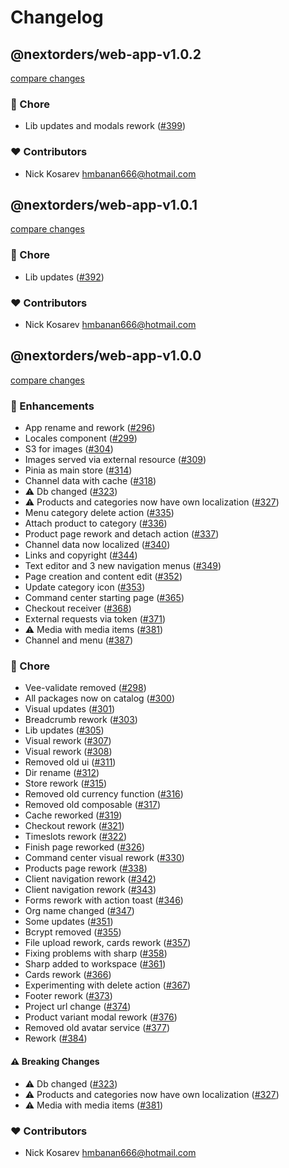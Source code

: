 # Changelog


## @nextorders/web-app-v1.0.2

[compare changes](https://github.com/nextorders/food/compare/@nextorders/web-app-v1.0.1...@nextorders/web-app-v1.0.2)

### 🏡 Chore

- Lib updates and modals rework ([#399](https://github.com/nextorders/food/pull/399))

### ❤️ Contributors

- Nick Kosarev <hmbanan666@hotmail.com>

## @nextorders/web-app-v1.0.1

[compare changes](https://github.com/nextorders/food/compare/@nextorders/web-app-v1.0.0...@nextorders/web-app-v1.0.1)

### 🏡 Chore

- Lib updates ([#392](https://github.com/nextorders/food/pull/392))

### ❤️ Contributors

- Nick Kosarev <hmbanan666@hotmail.com>

## @nextorders/web-app-v1.0.0

[compare changes](https://github.com/nextorders/food/compare/@nextorders/web-app-v0.0.0...@nextorders/web-app-v1.0.0)

### 🚀 Enhancements

- App rename and rework ([#296](https://github.com/nextorders/food/pull/296))
- Locales component ([#299](https://github.com/nextorders/food/pull/299))
- S3 for images ([#304](https://github.com/nextorders/food/pull/304))
- Images served via external resource ([#309](https://github.com/nextorders/food/pull/309))
- Pinia as main store ([#314](https://github.com/nextorders/food/pull/314))
- Channel data with cache ([#318](https://github.com/nextorders/food/pull/318))
- ⚠️  Db changed ([#323](https://github.com/nextorders/food/pull/323))
- ⚠️  Products and categories now have own localization ([#327](https://github.com/nextorders/food/pull/327))
- Menu category delete action ([#335](https://github.com/nextorders/food/pull/335))
- Attach product to category ([#336](https://github.com/nextorders/food/pull/336))
- Product page rework and detach action ([#337](https://github.com/nextorders/food/pull/337))
- Channel data now localized ([#340](https://github.com/nextorders/food/pull/340))
- Links and copyright ([#344](https://github.com/nextorders/food/pull/344))
- Text editor and 3 new navigation menus ([#349](https://github.com/nextorders/food/pull/349))
- Page creation and content edit ([#352](https://github.com/nextorders/food/pull/352))
- Update category icon ([#353](https://github.com/nextorders/food/pull/353))
- Command center starting page ([#365](https://github.com/nextorders/food/pull/365))
- Checkout receiver ([#368](https://github.com/nextorders/food/pull/368))
- External requests via token ([#371](https://github.com/nextorders/food/pull/371))
- ⚠️  Media with media items ([#381](https://github.com/nextorders/food/pull/381))
- Channel and menu ([#387](https://github.com/nextorders/food/pull/387))

### 🏡 Chore

- Vee-validate removed ([#298](https://github.com/nextorders/food/pull/298))
- All packages now on catalog ([#300](https://github.com/nextorders/food/pull/300))
- Visual updates ([#301](https://github.com/nextorders/food/pull/301))
- Breadcrumb rework ([#303](https://github.com/nextorders/food/pull/303))
- Lib updates ([#305](https://github.com/nextorders/food/pull/305))
- Visual rework ([#307](https://github.com/nextorders/food/pull/307))
- Visual rework ([#308](https://github.com/nextorders/food/pull/308))
- Removed old ui ([#311](https://github.com/nextorders/food/pull/311))
- Dir rename ([#312](https://github.com/nextorders/food/pull/312))
- Store rework ([#315](https://github.com/nextorders/food/pull/315))
- Removed old currency function ([#316](https://github.com/nextorders/food/pull/316))
- Removed old composable ([#317](https://github.com/nextorders/food/pull/317))
- Cache reworked ([#319](https://github.com/nextorders/food/pull/319))
- Checkout rework ([#321](https://github.com/nextorders/food/pull/321))
- Timeslots rework ([#322](https://github.com/nextorders/food/pull/322))
- Finish page reworked ([#326](https://github.com/nextorders/food/pull/326))
- Command center visual rework ([#330](https://github.com/nextorders/food/pull/330))
- Products page rework ([#338](https://github.com/nextorders/food/pull/338))
- Client navigation rework ([#342](https://github.com/nextorders/food/pull/342))
- Client navigation rework ([#343](https://github.com/nextorders/food/pull/343))
- Forms rework with action toast ([#346](https://github.com/nextorders/food/pull/346))
- Org name changed ([#347](https://github.com/nextorders/food/pull/347))
- Some updates ([#351](https://github.com/nextorders/food/pull/351))
- Bcrypt removed ([#355](https://github.com/nextorders/food/pull/355))
- File upload rework, cards rework ([#357](https://github.com/nextorders/food/pull/357))
- Fixing problems with sharp ([#358](https://github.com/nextorders/food/pull/358))
- Sharp added to workspace ([#361](https://github.com/nextorders/food/pull/361))
- Cards rework ([#366](https://github.com/nextorders/food/pull/366))
- Experimenting with delete action ([#367](https://github.com/nextorders/food/pull/367))
- Footer rework ([#373](https://github.com/nextorders/food/pull/373))
- Project url change ([#374](https://github.com/nextorders/food/pull/374))
- Product variant modal rework ([#376](https://github.com/nextorders/food/pull/376))
- Removed old avatar service ([#377](https://github.com/nextorders/food/pull/377))
- Rework ([#384](https://github.com/nextorders/food/pull/384))

#### ⚠️ Breaking Changes

- ⚠️  Db changed ([#323](https://github.com/nextorders/food/pull/323))
- ⚠️  Products and categories now have own localization ([#327](https://github.com/nextorders/food/pull/327))
- ⚠️  Media with media items ([#381](https://github.com/nextorders/food/pull/381))

### ❤️ Contributors

- Nick Kosarev <hmbanan666@hotmail.com>

